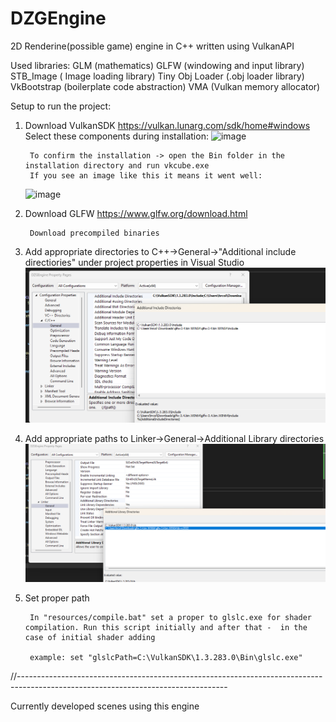 # DZGEngine
2D Renderine(possible game) engine in C++ written using VulkanAPI

Used libraries:
    GLM (mathematics)
    GLFW (windowing and input library)
    STB_Image ( Image loading library)
    Tiny Obj Loader (.obj loader library)
    VkBootstrap (boilerplate code abstraction)
    VMA (Vulkan memory allocator)

Setup to run the project:

1) Download VulkanSDK https://vulkan.lunarg.com/sdk/home#windows
Select these components during installation:
    ![image](https://github.com/zemi-taj-fromaz/DZGEngine/assets/99961022/433e455f-aa3c-4731-899d-607608e973b4)

        To confirm the installation -> open the Bin folder in the installation directory and run vkcube.exe
        If you see an image like this it means it went well:
    ![image](https://github.com/zemi-taj-fromaz/DZGEngine/assets/99961022/715b30e3-2b17-41a5-b0b9-a9e68ad9abfb)

    
2) Download GLFW https://www.glfw.org/download.html

        Download precompiled binaries

3) Add appropriate directories to C++->General->"Additional include directiories" under project properties in Visual Studio
        ![alt text](image-2.png)

4) Add appropriate paths to Linker->General->Additional Library directories
        ![alt text](image-3.png)

5) Set proper path
        
        In "resources/compile.bat" set a proper to glslc.exe for shader compilation. Run this script initially and after that -  in the case of initial shader adding

        example: set "glslcPath=C:\VulkanSDK\1.3.283.0\Bin\glslc.exe"

//----------------------------------------------------------------------------------------------------------------------------------

Currently developed scenes using this engine



